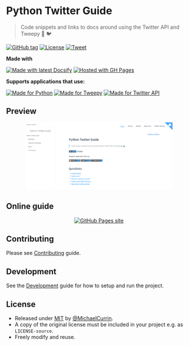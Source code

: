 # Python Twitter Guide
> Code snippets and links to docs around using the Twitter API and Tweepy 🐍 🐦

[![GitHub tag](https://img.shields.io/github/tag/MichaelCurrin/python-twitter-guide?include_prereleases=&sort=semver)](https://github.com/MichaelCurrin/python-twitter-guide/releases/)
[![License](https://img.shields.io/badge/License-MIT-blue.svg)](#license)
[![Tweet](https://img.shields.io/twitter/url?style=social&url=https%3A%2F%2Fmichaelcurrin.github.io%2Fpython-twitter-guide%2F)][tweet-intent]

[tweet-intent]: https://twitter.com/intent/tweet?url=https%3A%2F%2Fmichaelcurrin.github.io%2Fpython-twitter-guide%2F%23%2F&via=MichaelCurrin&text=Check%20out%20this%20Python%20Twitter%20Guide&hashtags=tweepy%2Ctwitterapi%2Cpython%2Cguide%2Ctutorial

**Made with**

[![Made with latest Docsify](https://img.shields.io/npm/v/docsify?label=docsify)](https://docsify.js.org/)
[![Hosted with GH Pages](https://img.shields.io/badge/Hosted_with-GitHub_Pages-blue?logo=github&logoColor=white)](https://pages.github.com/)

**Supports applications that use:**

[![Made for Python](https://img.shields.io/badge/python->=3.6-blue?logo=python&logoColor=white)](http://python.org/)
[![Made for Tweepy](https://img.shields.io/badge/tweepy->=3.8-blue)](http://docs.tweepy.org/)
[![Made for Twitter API](https://img.shields.io/badge/Twitter_API-1.1-blue?logo=twitter)](https://developer.twitter.com/en/docs)


## Preview

<div align="center">
    <a href="https://michaelcurrin.github.io/python-twitter-guide/">
        <img src="/sample.png" alt="Sample screenshot" width="400" title="Go to website">
    </a>
</div>


## Online guide

<div align="center">

[![GitHub Pages site](https://img.shields.io/badge/View_site-Python_Twitter_Guide-238636?style=for-the-badge)](https://michaelcurrin.github.io/python-twitter-guide/ "Go to website")

</div>


## Contributing

Please see [Contributing](/CONTRIBUTING.md) guide.


## Development

See the [Development](/development.md) guide for how to setup and run the project.


## License

- Released under [MIT](/LICENSE) by [@MichaelCurrin](https://github.com/MichaelCurrin).
- A copy of the original license must be included in your project e.g. as `LICENSE-source`.
- Freely modify and reuse.
